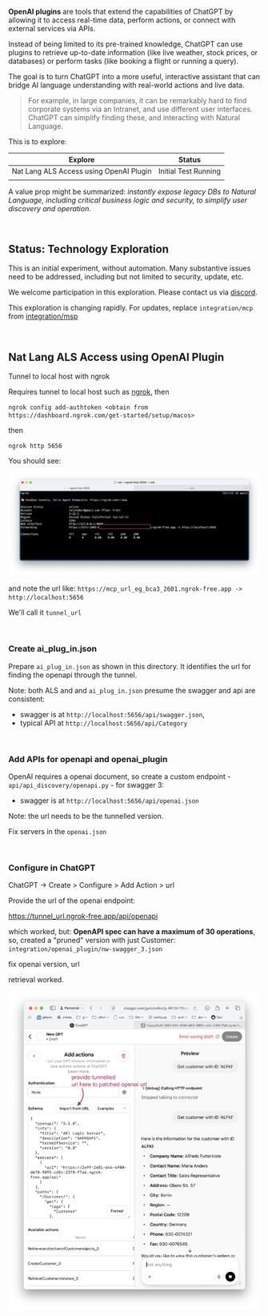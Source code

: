 **OpenAI plugins** are tools that extend the capabilities of ChatGPT by allowing it to access real-time data, perform actions, or connect with external services via APIs. 

Instead of being limited to its pre-trained knowledge, ChatGPT can use plugins to retrieve up-to-date information (like live weather, stock prices, or databases) or perform tasks (like booking a flight or running a query). 

The goal is to turn ChatGPT into a more useful, interactive assistant that can bridge AI language understanding with real-world actions and live data.   

>For example, in large companies, it can be remarkably hard to find corporate systems via an Intranet, and use different user interfaces.  ChatGPT can simplify finding these, and interacting with Natural Language.


This is to explore:

| Explore                                 | Status               |
| --------------------------------------- | -------------------- |
| Nat Lang ALS Access using OpenAI Plugin | Initial Test Running |
|                                         |                      |

A value prop might be summarized: *instantly expose legacy DBs to Natural Language, including critical business logic and security, to simplify user discovery and operation.*

&nbsp;


## Status: Technology Exploration

This is an initial experiment, without automation.  Many substantive issues need to be addressed, including but not limited to security, update, etc.

We welcome participation in this exploration.  Please contact us via [discord](https://discord.gg/HcGxbBsgRF).

This exploration is changing rapidly.  For updates, replace `integration/mcp` from [integration/msp](https://github.com/ApiLogicServer/ApiLogicServer-src/tree/main/api_logic_server_cli/prototypes/nw_no_cust/integration/openai_plugin)

&nbsp;

## Nat Lang ALS Access using OpenAI Plugin

Tunnel to local host with ngrok

Requires tunnel to local host such as [ngrok](https://ngrok.com/downloads/mac-os?tab=download), then

```
ngrok config add-authtoken <obtain from https://dashboard.ngrok.com/get-started/setup/macos>
```

then
```
ngrok http 5656
```

You should see:

![ngrok](https://github.com/ApiLogicServer/Docs/blob/main/docs/images/integration/mcp/ngrok.png?raw=true)

and note the url like: `https://mcp_url_eg_bca3_2601.ngrok-free.app -> http://localhost:5656`

We'll call it `tunnel_url`

<br>

### Create ai_plug_in.json

Prepare `ai_plug_in.json` as shown in this directory.  It identifies the url for finding the openapi through the tunnel.

Note: both ALS and and `ai_plug_in.json` presume the swagger and api are consistent:

* swagger is at `http://localhost:5656/api/swagger.json`, 
* typical API at `http://localhost:5656/api/Category`

<br>

### Add APIs for openapi and openai_plugin

OpenAI requires a openai document, so create a custom endpoint - `api/api_discovery/openapi.py` - for swagger 3:
* swagger is at `http://localhost:5656/api/openai.json`

Note: the url needs to be the tunnelled version.

Fix servers in the `openai.json`

<br>

### Configure in ChatGPT

ChatGPT -> Create > Configure > Add Action > url

Provide the url of the openai endpoint:

https://tunnel_url.ngrok-free.app/api/openapi

which worked, but: **OpenAPI spec can have a maximum of 30 operations**, so, created a "pruned" version with just Customer: `integration/openai_plugin/nw-swagger_3.json`

fix openai version, url

retrieval worked.

![openai-plugin](images/integration/openai-plugin/Nat%20Lang%20Query.png)
